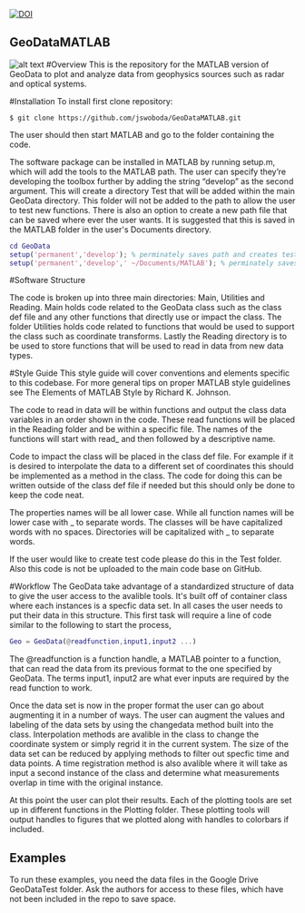 [![DOI](https://zenodo.org/badge/DOI/10.5281/zenodo.154536.svg)](https://doi.org/10.5281/zenodo.154536)


## GeoDataMATLAB
![alt text](https://raw.github.com/jswoboda/GeoDataMATLAB/master/logo/logo1.png "GeoDataMATLAB")
#Overview
This is the repository for the MATLAB version of GeoData to plot and analyze data from geophysics sources such as radar and optical systems.

#Installation
To install first clone repository:

	$ git clone https://github.com/jswoboda/GeoDataMATLAB.git
	
The user should then start MATLAB	 and go to the folder containing the code. 

The software package can be installed in MATLAB by running setup.m, which will add the tools to the MATLAB path. The user can specify they’re developing the toolbox further by adding the string “develop” as the second argument. This will create a directory Test that will be added within the main GeoData directory. This folder will not be added to the path to allow the user to test new functions. There is also an option to create a new path file that can be saved where ever the user wants. It is suggested that this is saved in the MATLAB folder in the user's Documents directory.

~~~matlab
cd GeoData 
setup('permanent','develop'); % perminately saves path and creates test directory.
setup('permanent','develop',' ~/Documents/MATLAB'); % perminately saves path and creates test directory.

~~~

#Software Structure

The code is broken up into three main directories: Main, Utilities and Reading. Main holds code related to the GeoData class such as the class def file and any other functions that directly use or impact the class. The folder Utilities holds code related to functions that would be used to support the class such as coordinate transforms. Lastly the Reading directory is to be used to store functions that will be used to read in data from new data types.

#Style Guide
This style guide will cover conventions and elements specific to this codebase. For more general tips on proper MATLAB style guidelines see The Elements of MATLAB Style by Richard K. Johnson.


The code to read in data will be within functions and output the class data variables in an order shown in the code. These read functions will be placed in the Reading folder and be within a specific file. The names of the functions will start with read_ and then followed by a descriptive name.

Code to impact the class will be placed in the class def file. For example if it is desired to interpolate the data to a different set of coordinates this should be implemented as a method in the class. The code for doing this can be written outside of the class def file if needed but this should only be done to keep the code neat.

The properties names will be all lower case. While all function names will be lower case with _ to separate words. The classes will be have capitalized words with no spaces. Directories will be capitalized with _ to separate words.

If the user would like to create test code please do this in the Test folder. Also this code is not be uploaded to the main code base on GitHub. 

#Workflow
The GeoData take advantage of a standardized structure of data to give the user access to the avalible tools. It's built off of container class where each instances is a specfic data set. In all cases the user needs to put their data in this structure. This first task will require a line of code similar to the following to start the process,

~~~matlab
Geo = GeoData(@readfunction,input1,input2 ...)
~~~
The @readfunction is a function handle, a MATLAB pointer to a function, that can read the data from its previous format to the one specified by GeoData. The terms input1, input2 are what ever inputs are required by the read function to work. 

Once the data set is now in the proper format the user can go about augmenting it in a number of ways. The user can augment the values and labeling of the data sets by using the changedata method built into the class. Interpolation methods are avalible in the class to change the coordinate system or simply regrid it in the current system. The size of the data set can be reduced by applying methods to filter out specfic time and data points. A time registration method is also avalible where it will take as input a second instance of the class and determine what measurements overlap in time with the original instance.

At this point the user can plot their results. Each of the plotting tools are set up in different functions in the Plotting folder. These plotting tools will output handles to figures that we plotted along with handles to colorbars if included. 

Examples
--------
To run these examples, you need the data files in the Google Drive GeoDataTest folder. 
Ask the authors for access to these files, which have not been included in the repo to save space.
